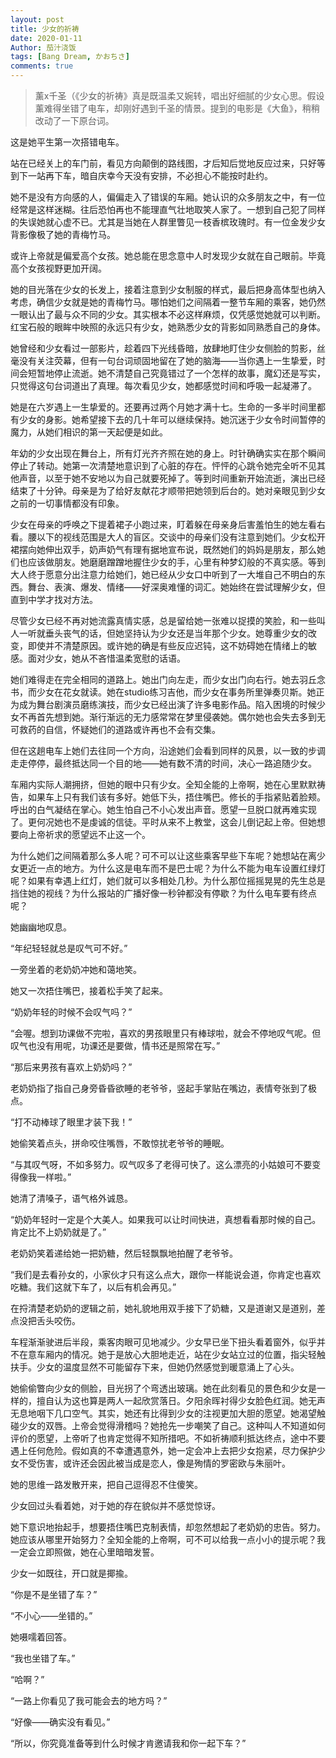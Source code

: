```yaml
---
layout: post
title: 少女的祈祷
date: 2020-01-11
Author: 茄汁浇饭 
tags: [Bang Dream, かおちさ]
comments: true
---
```


> 薰x千圣（《少女的祈祷》真是既温柔又婉转，唱出好细腻的少女心思。假设薰难得坐错了电车，却刚好遇到千圣的情景。提到的电影是《大鱼》，稍稍改动了一下原台词。

这是她平生第一次搭错电车。

站在已经关上的车门前，看见方向颠倒的路线图，才后知后觉地反应过来，只好等到下一站再下车，暗自庆幸今天没有安排，不必担心不能按时赴约。

她不是没有方向感的人，偏偏走入了错误的车厢。她认识的众多朋友之中，有一位经常是这样迷糊。往后恐怕再也不能理直气壮地取笑人家了。一想到自己犯了同样的失误她就心虚不已。尤其是当她在人群里瞥见一枝香槟玫瑰时。有一位金发少女背影像极了她的青梅竹马。

或许上帝就是偏爱高个女孩。她总能在思念意中人时发现少女就在自己眼前。毕竟高个女孩视野更加开阔。

她的目光落在少女的长发上，接着注意到少女制服的样式，最后把身高体型也纳入考虑，确信少女就是她的青梅竹马。哪怕她们之间隔着一整节车厢的乘客，她仍然一眼认出了最与众不同的少女。其实根本不必这样麻烦，仅凭感觉她就可以判断。红宝石般的眼眸中映照的永远只有少女，她熟悉少女的背影如同熟悉自己的身体。

她曾经和少女看过一部影片，趁着四下光线昏暗，放肆地盯住少女侧脸的剪影，丝毫没有关注荧幕，但有一句台词顽固地留在了她的脑海——当你遇上一生挚爱，时间会短暂地停止流逝。她不清楚自己究竟错过了一个怎样的故事，魔幻还是写实，只觉得这句台词道出了真理。每次看见少女，她都感觉时间和呼吸一起凝滞了。

她是在六岁遇上一生挚爱的。还要再过两个月她才满十七。生命的一多半时间里都有少女的身影。她希望接下去的几十年可以继续保持。她沉迷于少女令时间暂停的魔力，从她们相识的第一天起便是如此。

年幼的少女出现在舞台上，所有灯光齐齐照在她的身上。时针确确实实在那个瞬间停止了转动。她第一次清楚地意识到了心脏的存在。怦怦的心跳令她完全听不见其他声音，以至于她不安地以为自己就要死掉了。等到时间重新开始流逝，演出已经结束了十分钟。母亲是为了给好友献花才顺带把她领到后台的。她对亲眼见到少女之前的一切事情都没有印象。

少女在母亲的呼唤之下提着裙子小跑过来，盯着躲在母亲身后害羞怕生的她左看右看。腰以下的视线范围是大人的盲区。交谈中的母亲们没有注意到她们。少女松开裙摆向她伸出双手，奶声奶气有理有据地宣布说，既然她们的妈妈是朋友，那么她们也应该做朋友。她磨磨蹭蹭地握住少女的手，心里有种梦幻般的不真实感。等到大人终于愿意分出注意力给她们，她已经从少女口中听到了一大堆自己不明白的东西。舞台、表演、爆发、情绪——好深奥难懂的词汇。她始终在尝试理解少女，但直到中学才找对方法。

尽管少女已经不再对她流露真情实感，总是留给她一张难以捉摸的笑脸，和一些叫人一听就垂头丧气的话，但她坚持认为少女还是当年那个少女。她尊重少女的改变，即使并不清楚原因。或许她的确是有些反应迟钝，这不妨碍她在情绪上的敏感。面对少女，她从不吝惜温柔宽慰的话语。

她们难得走在完全相同的道路上。她出门向左走，而少女出门向右行。她去羽丘念书，而少女在花女就读。她在studio练习吉他，而少女在事务所里弹奏贝斯。她正为成为舞台剧演员磨练演技，而少女已经出演了许多电影作品。陷入困境的时候少女不再首先想到她。渐行渐远的无力感常常在梦里侵袭她。偶尔她也会失去多到无可救药的自信，怀疑她们的道路或许再也不会有交集。

但在这趟电车上她们去往同一个方向，沿途她们会看到同样的风景，以一致的步调走走停停，最终抵达同一个目的地——她有数不清的时间，决心一路追随少女。

车厢内实际人潮拥挤，但她的眼中只有少女。全知全能的上帝啊，她在心里默默祷告，如果车上只有我们该有多好。她低下头，捂住嘴巴。修长的手指紧贴着脸颊。呼出的白气凝结在掌心。她生怕自己不小心发出声音。愿望一旦脱口就再难实现了。更何况她也不是虔诚的信徒。平时从来不上教堂，这会儿倒记起上帝。但她想要向上帝祈求的愿望远不止这一个。

为什么她们之间隔着那么多人呢？可不可以让这些乘客早些下车呢？她想站在离少女更近一点的地方。为什么这是电车而不是巴士呢？为什么不能为电车设置红绿灯呢？如果有幸遇上红灯，她们就可以多相处几秒。为什么那位摇摇晃晃的先生总是挡住她的视线？为什么报站的广播好像一秒钟都没有停歇？为什么电车要有终点呢？

她幽幽地叹息。

“年纪轻轻就总是叹气可不好。”

一旁坐着的老奶奶冲她和蔼地笑。

她又一次捂住嘴巴，接着松手笑了起来。

“奶奶年轻的时候不会叹气吗？”

“会喔。想到功课做不完啦，喜欢的男孩眼里只有棒球啦，就会不停地叹气呢。但叹气也没有用呢，功课还是要做，情书还是照常在写。”

“那后来男孩有喜欢上奶奶吗？”

老奶奶指了指自己身旁昏昏欲睡的老爷爷，竖起手掌贴在嘴边，表情夸张到了极点。

“打不动棒球了眼里才装下我！”

她偷笑着点头，拼命咬住嘴唇，不敢惊扰老爷爷的睡眠。

“与其叹气呀，不如多努力。叹气叹多了老得可快了。这么漂亮的小姑娘可不要变得像我一样啦。”

她清了清嗓子，语气格外诚恳。

“奶奶年轻时一定是个大美人。如果我可以让时间快进，真想看看那时候的自己。肯定比不上奶奶就是了。”

老奶奶笑着递给她一把奶糖，然后轻飘飘地拍醒了老爷爷。

“我们是去看孙女的，小家伙才只有这么点大，跟你一样能说会道，你肯定也喜欢吃糖。我们这就下车了，以后有机会再见。”

在捋清楚老奶奶的逻辑之前，她礼貌地用双手接下了奶糖，又是道谢又是道别，差点没把舌头咬伤。

车程渐渐驶进后半段，乘客肉眼可见地减少。少女早已坐下扭头看着窗外，似乎并不在意车厢内的情况。她于是放心大胆地走近，站在少女站立过的位置，指尖轻触扶手。少女的温度显然不可能留存下来，但她仍然感觉到暖意涌上了心头。

她偷偷瞥向少女的侧脸，目光拐了个弯透出玻璃。她在此刻看见的景色和少女是一样的，擅自认为这也算是两人一起欣赏落日。夕阳余晖衬得少女脸色红润。她无声无息地咽下几口空气。其实，她还有比得到少女的注视更加大胆的愿望。她渴望触碰少女的双唇。上帝会觉得滑稽吗？她抢先一步嘲笑了自己。这种叫人不知道如何评价的愿望，上帝听了也肯定觉得不知所措吧。不如祈祷顺利抵达终点，途中不要遇上任何危险。假如真的不幸遭遇意外，她一定会冲上去把少女抱紧，尽力保护少女不受伤害，或许还会因此被当成是恋人，像是殉情的罗密欧与朱丽叶。

她的思维一路发散开来，把自己逗得忍不住傻笑。

少女回过头看着她，对于她的存在貌似并不感觉惊讶。

她下意识地抬起手，想要捂住嘴巴克制表情，却忽然想起了老奶奶的忠告。努力。她应该从哪里开始努力？全知全能的上帝啊，可不可以给我一点小小的提示呢？我一定会立即照做，她在心里暗暗发誓。

少女一如既往，开口就是揶揄。

“你是不是坐错了车？”

“不小心——坐错的。”

她嗫嚅着回答。

“我也坐错了车。”

“哈啊？”

“一路上你看见了我可能会去的地方吗？”

“好像——确实没有看见。”

“所以，你究竟准备等到什么时候才肯邀请我和你一起下车？”